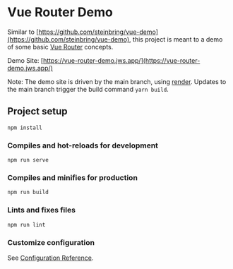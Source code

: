 # Vue Router Demo
Similar to [https://github.com/steinbring/vue-demo](https://github.com/steinbring/vue-demo), this project is meant to a demo of some basic [Vue Router](https://router.vuejs.org/) concepts.

Demo Site: [https://vue-router-demo.jws.app/](https://vue-router-demo.jws.app/)

Note: The demo site is driven by the main branch, using [render](https://render.com/). Updates to the main branch trigger the build command `yarn build`.

## Project setup
```
npm install
```

### Compiles and hot-reloads for development
```
npm run serve
```

### Compiles and minifies for production
```
npm run build
```

### Lints and fixes files
```
npm run lint
```

### Customize configuration
See [Configuration Reference](https://cli.vuejs.org/config/).
